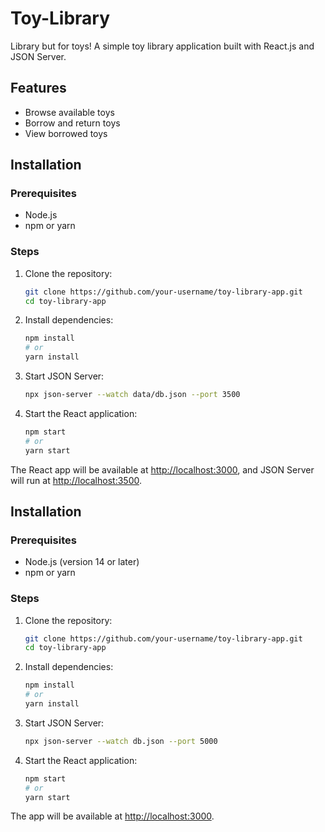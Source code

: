 # Toy-Library
Library but for toys!
A simple toy library application built with React.js and JSON Server.

## Features

- Browse available toys
- Borrow and return toys
- View borrowed toys

## Installation

### Prerequisites

- Node.js
- npm or yarn

### Steps

1. Clone the repository:
    ```bash
    git clone https://github.com/your-username/toy-library-app.git
    cd toy-library-app
    ```

2. Install dependencies:
    ```bash
    npm install
    # or
    yarn install
    ```

3. Start JSON Server:
    ```bash
    npx json-server --watch data/db.json --port 3500
    ```

4. Start the React application:
    ```bash
    npm start
    # or
    yarn start
    ```

The React app will be available at [http://localhost:3000](http://localhost:3000), and JSON Server will run at [http://localhost:3500](http://localhost:3500).

## Installation

### Prerequisites

- Node.js (version 14 or later)
- npm or yarn

### Steps

1. Clone the repository:
    ```bash
    git clone https://github.com/your-username/toy-library-app.git
    cd toy-library-app
    ```

2. Install dependencies:
    ```bash
    npm install
    # or
    yarn install
    ```

3. Start JSON Server:
    ```bash
    npx json-server --watch db.json --port 5000
    ```

4. Start the React application:
    ```bash
    npm start
    # or
    yarn start
    ```

The app will be available at [http://localhost:3000](http://localhost:3000).
